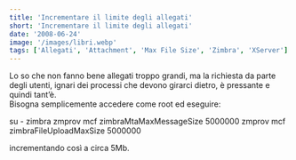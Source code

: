 ```yaml
---
title: 'Incrementare il limite degli allegati'
short: 'Incrementare il limite degli allegati'
date: '2008-06-24'
image: '/images/libri.webp'
tags: ['Allegati', 'Attachment', 'Max File Size', 'Zimbra', 'XServer']
---
```



Lo so che non fanno bene allegati troppo grandi, ma la richiesta da parte degli utenti, ignari dei processi che devono girarci dietro, è pressante e quindi tant’è.  
 Bisogna semplicemente accedere come root ed eseguire:

su - zimbra zmprov mcf zimbraMtaMaxMessageSize 5000000 zmprov mcf zimbraFileUploadMaxSize 5000000

incrementando così a circa 5Mb.